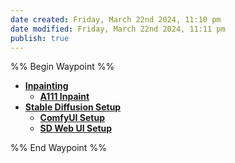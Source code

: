 ```yaml
---
date created: Friday, March 22nd 2024, 11:10 pm
date modified: Friday, March 22nd 2024, 11:11 pm
publish: true
---
```


%% Begin Waypoint %%
- **[Inpainting](Inpainting.md)**
	- **[A111 Inpaint](A111%20Inpaint.md)**
- **[Stable Diffusion Setup](Stable%20Diffusion%20Setup.md)**
	- **[ComfyUI Setup](ComfyUI%20Setup.md)**
	- **[SD Web UI Setup](SD%20Web%20UI%20Setup.md)**

%% End Waypoint %%